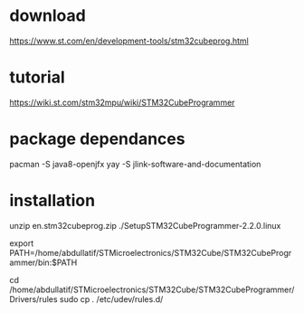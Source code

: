 

# download
https://www.st.com/en/development-tools/stm32cubeprog.html

# tutorial
https://wiki.st.com/stm32mpu/wiki/STM32CubeProgrammer

# package dependances
pacman -S java8-openjfx 
yay -S jlink-software-and-documentation

# installation
unzip en.stm32cubeprog.zip
./SetupSTM32CubeProgrammer-2.2.0.linux



export PATH=/home/abdullatif/STMicroelectronics/STM32Cube/STM32CubeProgrammer/bin:$PATH


cd /home/abdullatif/STMicroelectronics/STM32Cube/STM32CubeProgrammer/Drivers/rules
sudo cp *.* /etc/udev/rules.d/




